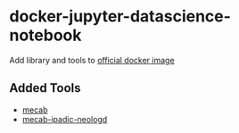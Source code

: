 # docker-jupyter-datascience-notebook
Add library and tools to [official docker image](https://hub.docker.com/r/jupyter/datascience-notebook/)

## Added Tools
* [mecab](http://taku910.github.io/mecab/)
* [mecab-ipadic-neologd](https://github.com/neologd/mecab-ipadic-neologd)
